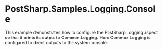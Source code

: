 # PostSharp.Samples.Logging.Console

This example demonstrates how to configure the PostSharp Logging aspect so that it prints its output to Common.Logging.
Here Common.Logging is configured to direct outputs to the system console.


